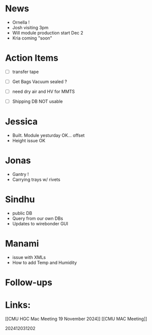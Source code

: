
# News 
- Ornella !
- Josh visiting 3pm
- Will module production start Dec 2 
- Kria coming "soon"

# Action Items
- [ ] transfer tape 
- [ ] Get Bags Vacuum sealed ? 
- [ ] need dry air and HV for MMTS
- [ ] Shipping DB NOT usable 


# Jessica
- Built. Module yesturday OK... offset
- Height issue OK

# Jonas
- Gantry ! 
- Carrying trays w/ rivets  

# Sindhu 
- public DB
- Query from our own DBs
- Updates to wirebonder GUI

# Manami
- issue with XMLs
- How to add Temp and Humidity



# Follow-ups


# Links: 
[[CMU HGC Mac Meeting 19 November 2024]]
[[CMU MAC Meeting]]

202412031202
